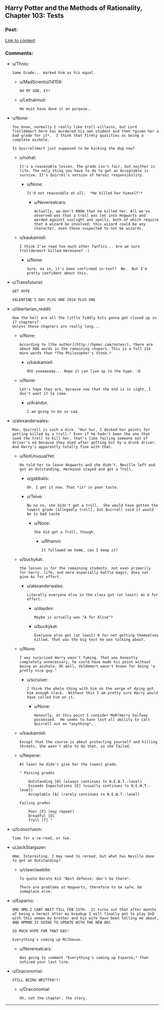 ## Harry Potter and the Methods of Rationality, Chapter 103: Tests

### Post:

[Link to content](http://hpmor.com/chapter/103)

### Comments:

- u/Tholo:
  ```
  Same Grade... marked him as his equal.
  ```

  - u/MadScientist14159:
    ```
    OH MY GOD, EY!
    ```

  - u/Lethalmud:
    ```
    He must have done it on purpose..
    ```

- u/None:
  ```
  You know, normally I really like troll-villains, but Lord Trolldemort here has murdered his own student and then *given her a bad grade for it*.  I think that firmly qualifies as being a complete asshole.

  Is Quirrellmort just supposed to be kicking the dog now?
  ```

  - u/nohat:
    ```
    It's a reasonable lesson. The grade isn't fair, but neither is life. The only thing you have to do to get an Acceptable is survive. It's Quirrel's version of heroic responsibility.
    ```

    - u/None:
      ```
      It'd not reasonable at all.  *He killed her himself!*
      ```

      - u/Nevereatcars:
        ```
        Actually, we don't KNOW that he killed her. All we've observed was that a troll was let into Hogwarts and warded against sunlight and spells, both of which require that A wizard be involved; this wizard could be any character, even those suspected to not be wizards.
        ```

  - u/kaukamieli:
    ```
    I think I've read too much other fanfics... Are we sure Trolldermort killed Hermione? :)
    ```

    - u/None:
      ```
      Sure, as in, it's been confirmed in-text?  No.  But I'm pretty confident about this.
      ```

- u/Transfuturist:
  ```
  GET HYPE

  VALENTINE'S DAY PLUS ONE 2014 PLUS ONE
  ```

- u/libertarian_reddit:
  ```
  How the hell are all the little fiddly bits gonna get closed up in 17 chapters?
  Unless these chapters are really long...
  ```

  - u/None:
    ```
    According to [the author](http://hpmor.com/notes/), there are about 88k words in the remaining chapers. This is a full 11k more words than *The Philosopher's Stone.*
    ```

    - u/kaukamieli:
      ```
      Ohh yeaaaaaaa... Hope it can live up to the hype. :D
      ```

  - u/None:
    ```
    Let's hope they are, because now that the end is in sight, I don't want it to come.
    ```

    - u/Arandur:
      ```
      I am going to be so sad.
      ```

- u/alexanderwales:
  ```
  Man, Quirrell is such a dick. "Hur hur, I docked her points for getting killed by a troll." Even if he hadn't been the one that used the troll to kill her, that's like failing someone out of driver's ed because they died after getting hit by a drunk driver. And Harry's apparently totally fine with that.
  ```

  - u/NotUnusualYet:
    ```
    He told her to leave Hogwarts and she didn't. Neville left and got an Outstanding, Hermione stayed and got a Troll.
    ```

    - u/gabbalis:
      ```
      Oh. I get it now. That *is* in poor taste.
      ```

    - u/Teive:
      ```
      No no no, she didn't get a troll.  She would have gotten the lowest grade [allegedly troll], but Quirrell said it would be in bad taste
      ```

      - u/None:
        ```
        She did get a Troll, though.
        ```

        - u/Rhamni:
          ```
          It followed me home, can I keep it?
          ```

  - u/buckykat:
    ```
    the lesson is for the remaining students. not even primarily for harry. life, and more especially battle magic, does not give As for effort.
    ```

    - u/alexanderwales:
      ```
      Literally everyone else in the class got (at least) an A for effort.
      ```

      - u/daydev:
        ```
        Maybe is actually was "A for Alive"?
        ```

      - u/buckykat:
        ```
        Everyone else got (at least) B for not getting themselves killed. That was the big test he was talking about.
        ```

  - u/None:
    ```
    I was surprised Harry wasn't fuming. That was honestly completely unnecessary, he could have made his point without being an asshole. Oh well, Voldemort wasn't known for being "a pretty nice guy."
    ```

    - u/scruiser:
      ```
      I think the whole thing with him on the verge of dying got him enough slack.  Without this I am pretty sure Harry would have called him on it.
      ```

      - u/None:
        ```
        Honestly, at this point I consider MoR!Harry halfway possessed.  He seems to have lost all ability to call Quirrell out on *anything*.
        ```

  - u/kaukamieli:
    ```
    Except that the course is about protecting yourself and killing threats. She wasn't able to do that, so she failed.
    ```

  - u/Nepene:
    ```
    At least he didn't give her the lowest grade.

    " Passing grades

        Outstanding [O] (always continues to N.E.W.T.-level)
        Exceeds Expectations [E] (usually continues to N.E.W.T.-level)
        Acceptable [A] (rarely continues to N.E.W.T.-level) 

    Failing grades

        Poor [P] (may repeat)
        Dreadful [D]
        Troll [T] "
    ```

- u/Iconochasm:
  ```
  Time for a re-read, or two.
  ```

- u/JackStargazer:
  ```
  Hmm. Interesting. I may need to reread, but what has Neville done to get an Outstanding?
  ```

  - u/clawclawbite:
    ```
    To quote Karate Kid "Best defense: don't be there".

    There are problems at Hogwarts, therefore to be safe, be someplace else.
    ```

- u/Esparno:
  ```
  OMG OMG I CANT WAIT TILL FEB 15TH.  It turns out that after months of being a hermit after my breakup I will finally get to play DnD with this woman my brother and his wife have been telling me about, AND HPMOR IS GOING TO UPDATE WITH THE NEW ARC.

  SO MUCH HYPE FOR THAT DAY!

  Everything's coming up Milhouse.
  ```

  - u/Nevereatcars:
    ```
    Was going to comment "Everything's coming up Esparno," then noticed your last line.
    ```

- u/Draconomial:
  ```
  STILL BEING WRITTEN!?!
  ```

  - u/Draconomial:
    ```
    Oh, not the chapter, the story.
    ```

---

